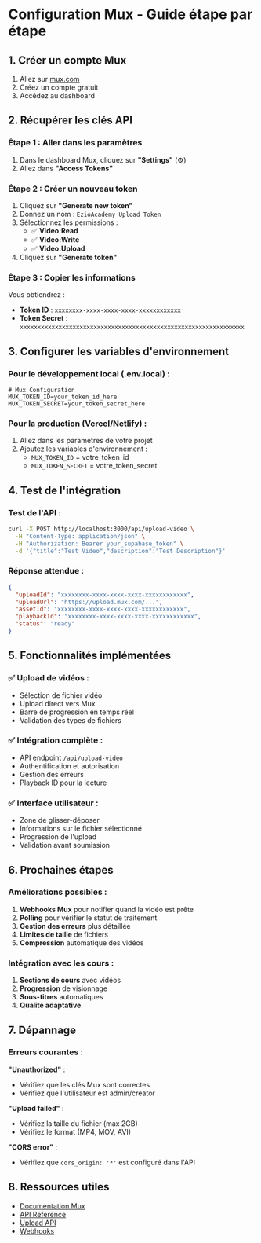 # Configuration Mux - Guide étape par étape

## 1. Créer un compte Mux

1. Allez sur [mux.com](https://mux.com)
2. Créez un compte gratuit
3. Accédez au dashboard

## 2. Récupérer les clés API

### Étape 1 : Aller dans les paramètres
1. Dans le dashboard Mux, cliquez sur **"Settings"** (⚙️)
2. Allez dans **"Access Tokens"**

### Étape 2 : Créer un nouveau token
1. Cliquez sur **"Generate new token"**
2. Donnez un nom : `EzioAcademy Upload Token`
3. Sélectionnez les permissions :
   - ✅ **Video:Read**
   - ✅ **Video:Write**
   - ✅ **Video:Upload**
4. Cliquez sur **"Generate token"**

### Étape 3 : Copier les informations
Vous obtiendrez :
- **Token ID** : `xxxxxxxx-xxxx-xxxx-xxxx-xxxxxxxxxxxx`
- **Token Secret** : `xxxxxxxxxxxxxxxxxxxxxxxxxxxxxxxxxxxxxxxxxxxxxxxxxxxxxxxxxxxxxxxx`

## 3. Configurer les variables d'environnement

### Pour le développement local (.env.local) :
```env
# Mux Configuration
MUX_TOKEN_ID=your_token_id_here
MUX_TOKEN_SECRET=your_token_secret_here
```

### Pour la production (Vercel/Netlify) :
1. Allez dans les paramètres de votre projet
2. Ajoutez les variables d'environnement :
   - `MUX_TOKEN_ID` = votre_token_id
   - `MUX_TOKEN_SECRET` = votre_token_secret

## 4. Test de l'intégration

### Test de l'API :
```bash
curl -X POST http://localhost:3000/api/upload-video \
  -H "Content-Type: application/json" \
  -H "Authorization: Bearer your_supabase_token" \
  -d '{"title":"Test Video","description":"Test Description"}'
```

### Réponse attendue :
```json
{
  "uploadId": "xxxxxxxx-xxxx-xxxx-xxxx-xxxxxxxxxxxx",
  "uploadUrl": "https://upload.mux.com/...",
  "assetId": "xxxxxxxx-xxxx-xxxx-xxxx-xxxxxxxxxxxx",
  "playbackId": "xxxxxxxx-xxxx-xxxx-xxxx-xxxxxxxxxxxx",
  "status": "ready"
}
```

## 5. Fonctionnalités implémentées

### ✅ Upload de vidéos :
- Sélection de fichier vidéo
- Upload direct vers Mux
- Barre de progression en temps réel
- Validation des types de fichiers

### ✅ Intégration complète :
- API endpoint `/api/upload-video`
- Authentification et autorisation
- Gestion des erreurs
- Playback ID pour la lecture

### ✅ Interface utilisateur :
- Zone de glisser-déposer
- Informations sur le fichier sélectionné
- Progression de l'upload
- Validation avant soumission

## 6. Prochaines étapes

### Améliorations possibles :
1. **Webhooks Mux** pour notifier quand la vidéo est prête
2. **Polling** pour vérifier le statut de traitement
3. **Gestion des erreurs** plus détaillée
4. **Limites de taille** de fichiers
5. **Compression** automatique des vidéos

### Intégration avec les cours :
1. **Sections de cours** avec vidéos
2. **Progression** de visionnage
3. **Sous-titres** automatiques
4. **Qualité adaptative**

## 7. Dépannage

### Erreurs courantes :

**"Unauthorized"** :
- Vérifiez que les clés Mux sont correctes
- Vérifiez que l'utilisateur est admin/creator

**"Upload failed"** :
- Vérifiez la taille du fichier (max 2GB)
- Vérifiez le format (MP4, MOV, AVI)

**"CORS error"** :
- Vérifiez que `cors_origin: '*'` est configuré dans l'API

## 8. Ressources utiles

- [Documentation Mux](https://docs.mux.com/)
- [API Reference](https://docs.mux.com/api-reference)
- [Upload API](https://docs.mux.com/api-reference/video#operation/create-direct-upload)
- [Webhooks](https://docs.mux.com/guides/webhooks) 